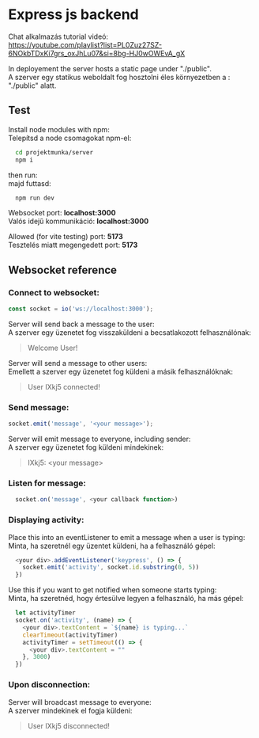 # Express js backend

Chat alkalmazás tutorial videó:<br>
https://youtube.com/playlist?list=PL0Zuz27SZ-6NOkbTDxKi7grs_oxJhLu07&si=8bg-HJ0wOWEvA_gX

In deployement the server hosts a static page under "./public".<br>
A szerver egy statikus weboldalt fog hosztolni éles környezetben a : "./public" alatt.

## Test

Install node modules with npm:<br>
Telepítsd a node csomagokat npm-el:

```bash
  cd projektmunka/server
  npm i
```

then run:<br>
majd futtasd:

```bash
  npm run dev
```

Websocket port: **localhost:3000**<br>
Valós idejű kommunikáció: **localhost:3000**

Allowed (for vite testing) port: **5173**<br>
Tesztelés miatt megengedett port: **5173**

## Websocket reference

### Connect to websocket:

```js
const socket = io('ws://localhost:3000');
```

Server will send back a message to the user:<br>
A szerver egy üzenetet fog visszaküldeni a becsatlakozott felhasználónak:

> Welcome User!

Server will send a message to other users:<br>
Emellett a szerver egy üzenetet fog küldeni a másik felhasználóknak:

> User IXkj5 connected!

### Send message:

```js
socket.emit('message', '<your message>');
```

Server will emit message to everyone, including sender:<br>
A szerver egy üzenetet fog küldeni mindekinek:

> IXkj5: \<your message>

### Listen for message:

```js
  socket.on('message', <your callback function>)
```

### Displaying activity:

Place this into an eventListener to emit a message when a user is typing:<br>
Minta, ha szeretnél egy üzentet küldeni, ha a felhasználó gépel:

```js
  <your div>.addEventListener('keypress', () => {
    socket.emit('activity', socket.id.substring(0, 5))
  })
```

Use this if you want to get notified when someone starts typing:<br>
Minta, ha szeretnéd, hogy értesülve legyen a felhasználó, ha más gépel:

```js
  let activityTimer
  socket.on('activity', (name) => {
    <your div>.textContent = `${name} is typing...`
    clearTimeout(activityTimer)
    activityTimer = setTimeout(() => {
      <your div>.textContent = ""
    }, 3000)
  })
```

### Upon disconnection:

Server will broadcast message to everyone:<br>
A szerver mindekinek el fogja küldeni:

> User IXkj5 disconnected!
